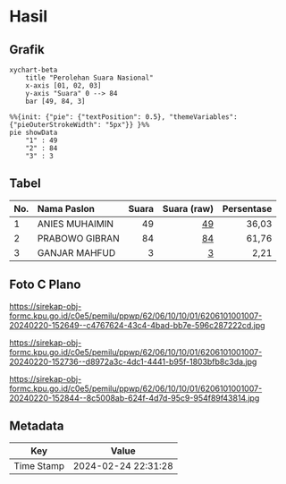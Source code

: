 # Hasil

## Grafik

```mermaid
xychart-beta
    title "Perolehan Suara Nasional"
    x-axis [01, 02, 03]
    y-axis "Suara" 0 --> 84
    bar [49, 84, 3]
```

```mermaid
%%{init: {"pie": {"textPosition": 0.5}, "themeVariables": {"pieOuterStrokeWidth": "5px"}} }%%
pie showData
    "1" : 49
    "2" : 84
    "3" : 3
```

## Tabel

| No. | Nama Paslon    | Suara | Suara (raw) | Persentase |
|:--- |:-------------- | -----:| -----------:| ----------:|
| 1   | ANIES MUHAIMIN | 49    | [49][p-1]   | 36,03      |
| 2   | PRABOWO GIBRAN | 84    | [84][p-2]   | 61,76      |
| 3   | GANJAR MAHFUD  | 3     | [3][p-3]    | 2,21       |


[p-1]: https://github.com/gigit-pemilu/pemilu-2024/blob/main/pilpres/hitung-suara/sub/62-kalimantan-tengah/sub/06-katingan/sub/10-katingan-kuala/sub/1001-pagatan-hilir/sub/007-tps/sub/paslon-1.txt
[p-2]: https://github.com/gigit-pemilu/pemilu-2024/blob/main/pilpres/hitung-suara/sub/62-kalimantan-tengah/sub/06-katingan/sub/10-katingan-kuala/sub/1001-pagatan-hilir/sub/007-tps/sub/paslon-2.txt
[p-3]: https://github.com/gigit-pemilu/pemilu-2024/blob/main/pilpres/hitung-suara/sub/62-kalimantan-tengah/sub/06-katingan/sub/10-katingan-kuala/sub/1001-pagatan-hilir/sub/007-tps/sub/paslon-3.txt

## Foto C Plano

https://sirekap-obj-formc.kpu.go.id/c0e5/pemilu/ppwp/62/06/10/10/01/6206101001007-20240220-152649--c4767624-43c4-4bad-bb7e-596c287222cd.jpg

https://sirekap-obj-formc.kpu.go.id/c0e5/pemilu/ppwp/62/06/10/10/01/6206101001007-20240220-152736--d8972a3c-4dc1-4441-b95f-1803bfb8c3da.jpg

https://sirekap-obj-formc.kpu.go.id/c0e5/pemilu/ppwp/62/06/10/10/01/6206101001007-20240220-152844--8c5008ab-624f-4d7d-95c9-954f89f43814.jpg


## Metadata

| Key        | Value               |
| ---------- | ------------------- |
| Time Stamp | 2024-02-24 22:31:28 |



